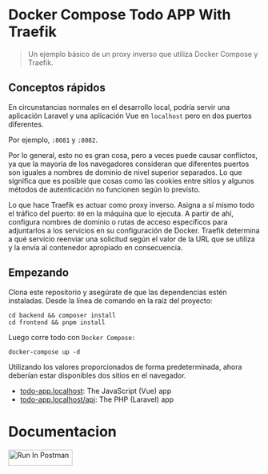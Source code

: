 # Docker Compose Todo APP With Traefik

>Un ejemplo básico de un proxy inverso que utiliza Docker Compose y Traefik.

## Conceptos rápidos
En circunstancias normales en el desarrollo local, podría servir una aplicación Laravel y una aplicación Vue en `localhost` pero en dos puertos diferentes.

Por ejemplo, `:8081` y `:8082`.

Por lo general, esto no es gran cosa, pero a veces puede causar conflictos, ya que la mayoría de los navegadores consideran que diferentes puertos son iguales a nombres de dominio de nivel superior separados. 
Lo que significa que es posible que cosas como las cookies entre sitios y algunos métodos de autenticación no funcionen según lo previsto.

Lo que hace Traefik es actuar como proxy inverso. Asigna a sí mismo todo el tráfico del puerto: `80` en la máquina que lo ejecuta. A partir de ahí, configura nombres de dominio o rutas de acceso específicos para adjuntarlos a los servicios en su configuración de Docker. 
Traefik determina a qué servicio reenviar una solicitud según el valor de la URL que se utiliza y la envía al contenedor apropiado en consecuencia.

## Empezando

Clona este repositorio y asegúrate de que las dependencias estén instaladas. Desde la línea de comando en la raíz del proyecto:
```
cd backend && composer install
cd frontend && pnpm install
```

Luego corre todo con ``Docker Compose: ``

```
docker-compose up -d
```

Utilizando los valores proporcionados de forma predeterminada, ahora deberían estar disponibles dos sitios en el navegador.

- [todo-app.localhost](http://todo-app.localhost): The JavaScript (Vue) app
- [todo-app.localhost/api](http://todo-app.localhost/api): The PHP (Laravel) app

# Documentacion

[<img src="https://run.pstmn.io/button.svg" alt="Run In Postman" style="width: 128px; height: 32px;">](https://app.getpostman.com/run-collection/14969501-31fac7be-60ad-4188-a53d-2863a977eab5?action=collection%2Ffork&source=rip_markdown&collection-url=entityId%3D14969501-31fac7be-60ad-4188-a53d-2863a977eab5%26entityType%3Dcollection%26workspaceId%3D08af0b8c-1618-460b-a1d3-f902ca38ca53)

